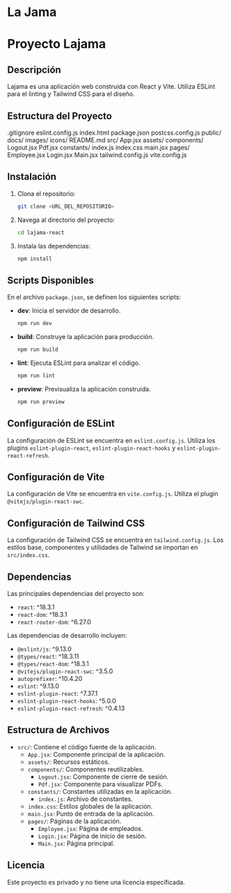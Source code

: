 # La Jama

# Proyecto Lajama

## Descripción
Lajama es una aplicación web construida con React y Vite. Utiliza ESLint para el linting y Tailwind CSS para el diseño.

## Estructura del Proyecto
.gitignore
eslint.config.js
index.html
package.json
postcss.config.js
public/
    docs/
    images/
        icons/
README.md
src/
    App.jsx
    assets/
    components/
        Logout.jsx
        Pdf.jsx
    constants/
        index.js
    index.css
    main.jsx
    pages/
        Employee.jsx
        Login.jsx
        Main.jsx
tailwind.config.js
vite.config.js

## Instalación
1. Clona el repositorio:
    ```sh
    git clone <URL_DEL_REPOSITORIO>
    ```
2. Navega al directorio del proyecto:
    ```sh
    cd lajama-react
    ```
3. Instala las dependencias:
    ```sh
    npm install
    ```

## Scripts Disponibles
En el archivo `package.json`, se definen los siguientes scripts:

- **dev**: Inicia el servidor de desarrollo.
    ```sh
    npm run dev
    ```
- **build**: Construye la aplicación para producción.
    ```sh
    npm run build
    ```
- **lint**: Ejecuta ESLint para analizar el código.
    ```sh
    npm run lint
    ```
- **preview**: Previsualiza la aplicación construida.
    ```sh
    npm run preview
    ```

## Configuración de ESLint
La configuración de ESLint se encuentra en `eslint.config.js`. Utiliza los plugins `eslint-plugin-react`, `eslint-plugin-react-hooks` y `eslint-plugin-react-refresh`.

## Configuración de Vite
La configuración de Vite se encuentra en `vite.config.js`. Utiliza el plugin `@vitejs/plugin-react-swc`.

## Configuración de Tailwind CSS
La configuración de Tailwind CSS se encuentra en `tailwind.config.js`. Los estilos base, componentes y utilidades de Tailwind se importan en `src/index.css`.

## Dependencias
Las principales dependencias del proyecto son:
- `react`: ^18.3.1
- `react-dom`: ^18.3.1
- `react-router-dom`: ^6.27.0

Las dependencias de desarrollo incluyen:
- `@eslint/js`: ^9.13.0
- `@types/react`: ^18.3.11
- `@types/react-dom`: ^18.3.1
- `@vitejs/plugin-react-swc`: ^3.5.0
- `autoprefixer`: ^10.4.20
- `eslint`: ^9.13.0
- `eslint-plugin-react`: ^7.37.1
- `eslint-plugin-react-hooks`: ^5.0.0
- `eslint-plugin-react-refresh`: ^0.4.13

## Estructura de Archivos
- `src/`: Contiene el código fuente de la aplicación.
  - `App.jsx`: Componente principal de la aplicación.
  - `assets/`: Recursos estáticos.
  - `components/`: Componentes reutilizables.
    - `Logout.jsx`: Componente de cierre de sesión.
    - `Pdf.jsx`: Componente para visualizar PDFs.
  - `constants/`: Constantes utilizadas en la aplicación.
    - `index.js`: Archivo de constantes.
  - `index.css`: Estilos globales de la aplicación.
  - `main.jsx`: Punto de entrada de la aplicación.
  - `pages/`: Páginas de la aplicación.
    - `Employee.jsx`: Página de empleados.
    - `Login.jsx`: Página de inicio de sesión.
    - `Main.jsx`: Página principal.

## Licencia
Este proyecto es privado y no tiene una licencia especificada.